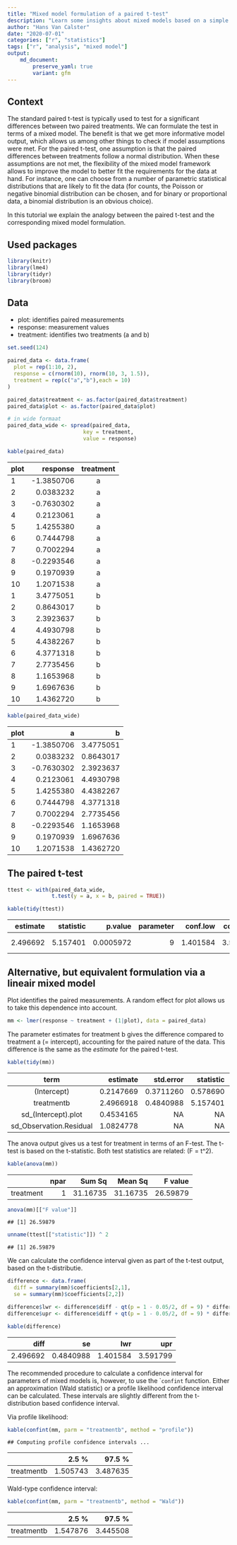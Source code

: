 ```yaml
---
title: "Mixed model formulation of a paired t-test"
description: "Learn some insights about mixed models based on a simple example"
author: "Hans Van Calster"
date: "2020-07-01"
categories: ["r", "statistics"]
tags: ["r", "analysis", "mixed model"]
output: 
    md_document:
        preserve_yaml: true
        variant: gfm
---
```


## Context

The standard paired t-test is typically used to test for a significant
differences between two paired treatments. We can formulate the test in
terms of a mixed model. The benefit is that we get more informative
model output, which allows us among other things to check if model
assumptions were met. For the paired t-test, one assumption is that the
paired differences between treatments follow a normal distribution. When
these assumptions are not met, the flexibility of the mixed model
framework allows to improve the model to better fit the requirements for
the data at hand. For instance, one can choose from a number of
parametric statistical distributions that are likely to fit the data
(for counts, the Poisson or negative binomial distribution can be
chosen, and for binary or proportional data, a binomial distribution is
an obvious choice).

In this tutorial we explain the analogy between the paired t-test and
the corresponding mixed model formulation.

## Used packages

``` r
library(knitr)
library(lme4)
library(tidyr)
library(broom)
```

## Data

  - plot: identifies paired measurements
  - response: measurement values
  - treatment: identifies two treatments (a and b)

<!-- end list -->

``` r
set.seed(124)

paired_data <- data.frame(
  plot = rep(1:10, 2),
  response = c(rnorm(10), rnorm(10, 3, 1.5)),
  treatment = rep(c("a","b"),each = 10)
)

paired_data$treatment <- as.factor(paired_data$treatment)
paired_data$plot <- as.factor(paired_data$plot)

# in wide formaat
paired_data_wide <- spread(paired_data, 
                        key = treatment, 
                        value = response)
```

``` r
kable(paired_data)
```

| plot |    response | treatment |
| :--- | ----------: | :-------: |
| 1    | \-1.3850706 |     a     |
| 2    |   0.0383232 |     a     |
| 3    | \-0.7630302 |     a     |
| 4    |   0.2123061 |     a     |
| 5    |   1.4255380 |     a     |
| 6    |   0.7444798 |     a     |
| 7    |   0.7002294 |     a     |
| 8    | \-0.2293546 |     a     |
| 9    |   0.1970939 |     a     |
| 10   |   1.2071538 |     a     |
| 1    |   3.4775051 |     b     |
| 2    |   0.8643017 |     b     |
| 3    |   2.3923637 |     b     |
| 4    |   4.4930798 |     b     |
| 5    |   4.4382267 |     b     |
| 6    |   4.3771318 |     b     |
| 7    |   2.7735456 |     b     |
| 8    |   1.1653968 |     b     |
| 9    |   1.6967636 |     b     |
| 10   |   1.4362720 |     b     |

``` r
kable(paired_data_wide)
```

| plot |           a |         b |
| :--- | ----------: | --------: |
| 1    | \-1.3850706 | 3.4775051 |
| 2    |   0.0383232 | 0.8643017 |
| 3    | \-0.7630302 | 2.3923637 |
| 4    |   0.2123061 | 4.4930798 |
| 5    |   1.4255380 | 4.4382267 |
| 6    |   0.7444798 | 4.3771318 |
| 7    |   0.7002294 | 2.7735456 |
| 8    | \-0.2293546 | 1.1653968 |
| 9    |   0.1970939 | 1.6967636 |
| 10   |   1.2071538 | 1.4362720 |

## The paired t-test

``` r
ttest <- with(paired_data_wide, 
              t.test(y = a, x = b, paired = TRUE))
```

``` r
kable(tidy(ttest))
```

| estimate | statistic |   p.value | parameter | conf.low | conf.high | method        | alternative |
| -------: | --------: | --------: | --------: | -------: | --------: | :------------ | :---------- |
| 2.496692 |  5.157401 | 0.0005972 |         9 | 1.401584 |  3.591799 | Paired t-test | two.sided   |

## Alternative, but equivalent formulation via a lineair mixed model

Plot identifies the paired measurements. A random effect for plot allows
us to take this dependence into account.

``` r
mm <- lmer(response ~ treatment + (1|plot), data = paired_data)
```

The parameter estimates for treatment b gives the difference compared to
treatment a (= intercept), accounting for the paired nature of the data.
This difference is the same as the *estimate* for the paired t-test.

``` r
kable(tidy(mm))
```

|           term           |  estimate | std.error | statistic | group    |
| :----------------------: | --------: | --------: | --------: | :------- |
|       (Intercept)        | 0.2147669 | 0.3711260 |  0.578690 | fixed    |
|        treatmentb        | 2.4966918 | 0.4840988 |  5.157401 | fixed    |
|   sd\_(Intercept).plot   | 0.4534165 |        NA |        NA | plot     |
| sd\_Observation.Residual | 1.0824778 |        NA |        NA | Residual |

The anova output gives us a test for treatment in terms of an F-test.
The t-test is based on the t-statistic. Both test statistics are
related: \(F = t^2\).

``` r
kable(anova(mm)) 
```

|           | npar |   Sum Sq |  Mean Sq |  F value |
| --------- | ---: | -------: | -------: | -------: |
| treatment |    1 | 31.16735 | 31.16735 | 26.59879 |

``` r
anova(mm)[["F value"]]
```

    ## [1] 26.59879

``` r
unname(ttest[["statistic"]]) ^ 2
```

    ## [1] 26.59879

We can calculate the confidence interval given as part of the t-test
output, based on the t-distributie.

``` r
difference <- data.frame(
  diff = summary(mm)$coefficients[2,1],
  se = summary(mm)$coefficients[2,2])

difference$lwr <- difference$diff - qt(p = 1 - 0.05/2, df = 9) * difference$se 
difference$upr <- difference$diff + qt(p = 1 - 0.05/2, df = 9) * difference$se
```

``` r
kable(difference)
```

|     diff |        se |      lwr |      upr |
| -------: | --------: | -------: | -------: |
| 2.496692 | 0.4840988 | 1.401584 | 3.591799 |

The recommended procedure to calculate a confidence interval for
parameters of mixed models is, however, to use the \``confint` function.
Either an approximation (Wald statistic) or a profile likelihood
confidence interval can be calculated. These intervals are slightly
different from the t-distribution based confidence interval.

Via profile likelihood:

``` r
kable(confint(mm, parm = "treatmentb", method = "profile")) 
```

    ## Computing profile confidence intervals ...

|            |    2.5 % |   97.5 % |
| ---------- | -------: | -------: |
| treatmentb | 1.505743 | 3.487635 |

Wald-type confidence interval:

``` r
kable(confint(mm, parm = "treatmentb", method = "Wald")) 
```

|            |    2.5 % |   97.5 % |
| ---------- | -------: | -------: |
| treatmentb | 1.547876 | 3.445508 |
